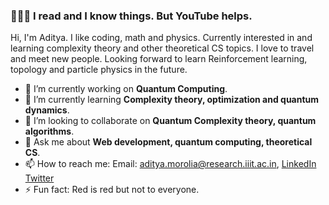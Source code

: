### 👋👋👋 I read and I know things. But YouTube helps. 

Hi, I'm Aditya. I like coding, math and physics. Currently interested in and learning complexity theory and other theoretical CS topics. I love to travel and meet new people. Looking forward to learn Reinforcement learning, topology and particle physics in the future.

- 🔭 I’m currently working on **Quantum Computing**.
- 🌱 I’m currently learning **Complexity theory, optimization and quantum dynamics**.
- 👯 I’m looking to collaborate on **Quantum Complexity theory, quantum algorithms**. 
- 💬 Ask me about **Web development, quantum computing, theoretical CS**.
- 📫 How to reach me: Email: aditya.morolia@research.iiit.ac.in, [LinkedIn](https://www.linkedin.com/in/aditya-morolia/) [Twitter](https://twitter.com/AdityaMorolia)
- ⚡ Fun fact: Red is red but not to everyone.
